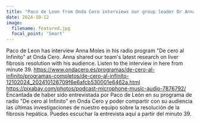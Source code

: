 ```yaml
---
title: "Paco de Leon from Onda Cero interviews our group leader Dr Anna Moles about our latest research on fibrosis resolution."
date: 2024-10-12
image:
  filename: featured.jpg
  focal_point: 'Smart'
---
```


Paco de Leon has interview Anna Moles in his radio program "De cero al Infinito" at Onda Cero. Anna shared our team's latest research on liver fibrosis resolution with his audience.
Listen to the interview in here from minute 39.
https://www.ondacero.es/programas/de-cero-al-infinito/programas-completos/de-cero-al-infinito-12102024_202410126709f6e6afcb530001e6462a.html
https://pixabay.com/photos/podcast-microphone-music-audio-7876792/
Encantada de haber sido entrevistada por Paco de León en su programa de radio "De cero al Infinito" en Onda Cero y poder compartir con su audiencia las últimas investigaciones de nuestro equipo sobre la resolución de la fibrosis hepática.
Puedes escuchar la entrevista aquí a partir del minuto 39.
